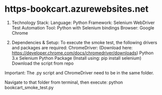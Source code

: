 # https-bookcart.azurewebsites.net

1. Technology Stack:
  Language: Python
  Framework: Selenium WebDriver
  Test Automation Tool: Python with Selenium bindings
  Browser: Google Chrome

2. Dependencies & Setup:
  To execute the smoke test, the following drivers and packages are required:
  ChromeDriver: (Download here: https://developer.chrome.com/docs/chromedriver/downloads)
  Python 3.x
  Selenium Python Package (Install using: pip install selenium)
  Download the script from repo

Important: The .py script and ChromeDriver need to be in the same folder. 

Navigate to that folder from terminal, then execute: python bookcart_smoke_test.py

  
